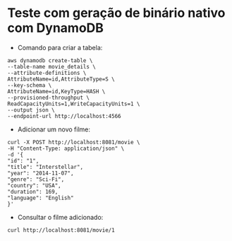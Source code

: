 # Teste com geração de binário nativo com DynamoDB

- Comando para criar a tabela:

```shell
aws dynamodb create-table \
--table-name movie_details \
--attribute-definitions \
AttributeName=id,AttributeType=S \
--key-schema \
AttributeName=id,KeyType=HASH \
--provisioned-throughput \
ReadCapacityUnits=1,WriteCapacityUnits=1 \
--output json \
--endpoint-url http://localhost:4566
```

- Adicionar um novo filme:

```shell
curl -X POST http://localhost:8081/movie \
-H "Content-Type: application/json" \
-d '{
"id": "1",
"title": "Interstellar",
"year": "2014-11-07",
"genre": "Sci-Fi",
"country": "USA",
"duration": 169,
"language": "English"
}'
```

- Consultar o filme adicionado:

```shell
curl http://localhost:8081/movie/1
```